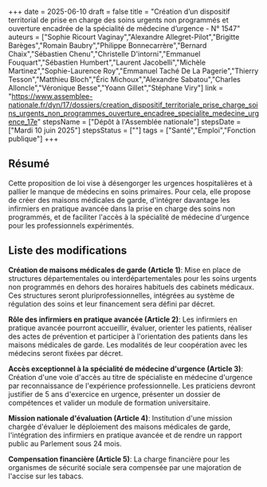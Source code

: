 +++
date = 2025-06-10
draft = false
title = "Création d’un dispositif territorial de prise en charge des soins urgents non programmés et ouverture encadrée de la spécialité de médecine d’urgence - N° 1547"
auteurs = ["Sophie Ricourt Vaginay","Alexandre Allegret-Pilot","Brigitte Barèges","Romain Baubry","Philippe Bonnecarrère","Bernard Chaix","Sébastien Chenu","Christelle D'intorni","Emmanuel Fouquart","Sébastien Humbert","Laurent Jacobelli","Michèle Martinez","Sophie-Laurence Roy","Emmanuel Taché De La Pagerie","Thierry Tesson","Matthieu Bloch","Éric Michoux","Alexandre Sabatou","Charles Alloncle","Véronique Besse","Yoann Gillet","Stéphane Viry"]
link = "https://www.assemblee-nationale.fr/dyn/17/dossiers/creation_dispositif_territoriale_prise_charge_soins_urgents_non_programmes_ouverture_encadree_specialite_medecine_urgence_17e"
stepsName = ["Dépôt à l'Assemblée nationale"]
stepsDate = ["Mardi 10 juin 2025"]
stepsStatus = [""]
tags = ["Santé","Emploi","Fonction publique"]
+++

## Résumé

Cette proposition de loi vise à désengorger les urgences hospitalières et à pallier le manque de médecins en soins primaires. Pour cela, elle propose de créer des maisons médicales de garde, d'intégrer davantage les infirmiers en pratique avancée dans la prise en charge des soins non programmés, et de faciliter l'accès à la spécialité de médecine d'urgence pour les professionnels expérimentés.

## Liste des modifications

**Création de maisons médicales de garde (Article 1)**: Mise en place de structures départementales ou interdépartementales pour les soins urgents non programmés en dehors des horaires habituels des cabinets médicaux. Ces structures seront pluriprofessionnelles, intégrées au système de régulation des soins et leur financement sera défini par décret.

**Rôle des infirmiers en pratique avancée (Article 2)**: Les infirmiers en pratique avancée pourront accueillir, évaluer, orienter les patients, réaliser des actes de prévention et participer à l'orientation des patients dans les maisons médicales de garde. Les modalités de leur coopération avec les médecins seront fixées par décret.

**Accès exceptionnel à la spécialité de médecine d'urgence (Article 3)**: Création d'une voie d'accès au titre de spécialiste en médecine d'urgence par reconnaissance de l'expérience professionnelle. Les praticiens devront justifier de 5 ans d'exercice en urgence, présenter un dossier de compétences et valider un module de formation universitaire.

**Mission nationale d'évaluation (Article 4)**: Institution d'une mission chargée d'évaluer le déploiement des maisons médicales de garde, l'intégration des infirmiers en pratique avancée et de rendre un rapport public au Parlement sous 24 mois.

**Compensation financière (Article 5)**: La charge financière pour les organismes de sécurité sociale sera compensée par une majoration de l'accise sur les tabacs.
